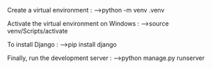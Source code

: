 Create a virtual environment :
-->python -m venv .venv

Activate the virtual environment on Windows :
-->source venv/Scripts/activate

To install Django :
-->pip install django

Finally, run the development server :
-->python manage.py runserver